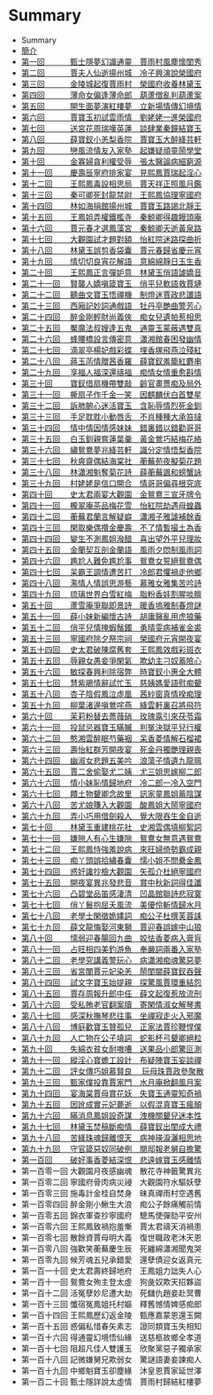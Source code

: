 # Summary

* Summary
* [簡介](README.md)
* [第一回　　　 甄士隱夢幻識通靈　賈雨村風塵懷閨秀](/chapter001.md)
* [第二回　　　 賈夫人仙逝揚州城　冷子興演說榮國府](/chapter002.md)
* [第三回　　　 金陵城起復賈雨村　榮國府收養林黛玉](/chapter003.md)
* [第四回　　　 薄命女偏逢薄命郎　葫蘆僧亂判葫蘆案](/chapter004.md)
* [第五回　　　 開生面夢演紅樓夢　立新場情傳幻境情](/chapter005.md)
* [第六回　　　 賈寶玉初試雲雨情　劉姥姥一進榮國府](/chapter006.md)
* [第七回　　　 送宮花周瑞嘆英蓮　談肆業秦鐘結寶玉](/chapter007.md)
* [第八回　　　 薛寶釵小恙梨香院　賈寶玉大醉絳芸軒](/chapter008.md)
* [第九回　　　 戀風流情友入家塾　起嫌疑頑童鬧學堂](/chapter009.md)
* [第十回　　　 金寡婦貪利權受辱　張太醫論病細窮源](/chapter010.md)
* [第十一回　　 慶壽辰寧府排家宴　見熙鳳賈瑞起淫心](/chapter011.md)
* [第十二回　　 王熙鳳毒設相思局　賈天祥正照風月鑑](/chapter012.md)
* [第十三回　　 秦可卿死封龍禁尉　王熙鳳協理寧國府](/chapter013.md)
* [第十四回　　 林如海捐館揚州城　賈寶玉路謁北靜王](/chapter014.md)
* [第十五回　　 王鳳姐弄權鐵檻寺　秦鯨卿得趣饅頭庵](/chapter015.md)
* [第十六回　　 賈元春才選鳳藻宮　秦鯨卿夭逝黃泉路](/chapter016.md)
* [第十七回　　 大觀園試才題對額　怡紅院迷路探曲折](/chapter017.md)
* [第十八回　　 林黛玉誤剪香袋囊　賈元春歸省慶元宵](/chapter018.md)
* [第十九回　　 情切切良宵花解語　意綿綿靜日玉生香](/chapter019.md)
* [第二十回　　 王熙鳳正言彈妒意　林黛玉俏語謔嬌音](/chapter020.md)
* [第二十一回　 賢襲人嬌嗔箴寶玉　俏平兒軟語救賈璉](/chapter021.md)
* [第二十二回　 聽曲文寶玉悟禪機　制燈迷賈政悲讖語](/chapter022.md)
* [第二十三回　 西廂記妙詞通戲語　牡丹亭艷曲警芳心](/chapter023.md)
* [第二十四回　 醉金剛輕財尚義俠　痴女兒遺帕惹相思](/chapter024.md)
* [第二十五回　 魘魔法叔嫂逢五鬼　通靈玉蒙蔽遇雙真](/chapter025.md)
* [第二十六回　 蜂腰橋設言傳密意　瀟湘館春困發幽情](/chapter026.md)
* [第二十七回　 滴翠亭楊妃戲彩蝶　埋香塚飛燕泣殘紅](/chapter027.md)
* [第二十八回　 蔣玉菡情贈茜香羅　薛寶釵羞籠紅麝串](/chapter028.md)
* [第二十九回　 享福人福深還禱福　痴情女情重愈斟情](/chapter029.md)
* [第三十回　　 寶釵借扇機帶雙敲　齡官畫薔痴及局外](/chapter030.md)
* [第三十一回　 撕扇子作千金一笑　因麒麟伏白首雙星](/chapter031.md)
* [第三十二回　 訴肺腑心迷活寶玉　含恥辱情烈死金釧](/chapter032.md)
* [第三十三回　 手足耽耽小動唇舌　不肖種種大承笞撻](/chapter033.md)
* [第三十四回　 情中情因情感妹妹　錯裏錯以錯勸哥哥](/chapter034.md)
* [第三十五回　 白玉釧親嘗蓮葉羹　黃金鶯巧結梅花絡](/chapter035.md)
* [第三十六回　 繡鴛鴦夢兆絳芸軒　識分定情悟梨香院](/chapter036.md)
* [第三十七回　 秋爽齋偶結海棠社　蘅蕪苑夜擬菊花題](/chapter037.md)
* [第三十八回　 林瀟湘魁奪菊花詩　薛蘅蕪諷和螃蟹詠](/chapter038.md)
* [第三十九回　 村姥姥是信口開合　情哥哥偏尋根究底](/chapter039.md)
* [第四十回　　 史太君兩宴大觀園　金鴛鴦三宣牙牌令](/chapter040.md)
* [第四十一回　 櫳翠庵茶品梅花雪　怡紅院劫遇母蝗蟲](/chapter041.md)
* [第四十二回　 蘅蕪君蘭言解疑癖　瀟湘子雅謔補餘香](/chapter042.md)
* [第四十三回　 閑取樂偶攢金慶壽　不了情暫撮土為香](/chapter043.md)
* [第四十四回　 變生不測鳳姐潑醋　喜出望外平兒理妝](/chapter044.md)
* [第四十五回　 金蘭契互剖金蘭語　風雨夕悶制風雨詞](/chapter045.md)
* [第四十六回　 尷尬人難免尷尬事　鴛鴦女誓絕鴛鴦偶](/chapter046.md)
* [第四十七回　 呆霸王調情遭苦打　冷郎君懼禍走他鄉](/chapter047.md)
* [第四十八回　 濫情人情誤思游藝　慕雅女雅集苦吟詩](/chapter048.md)
* [第四十九回　 琉璃世界白雪紅梅　脂粉香娃割腥啖膻](/chapter049.md)
* [第五十回　　 蘆雪庵爭聯即景詩　暖香塢雅制春燈謎](/chapter050.md)
* [第五十一回　 薛小妹新編懷古詩　胡庸醫亂用虎狼藥](/chapter051.md)
* [第五十二回　 俏平兒情掩蝦鬚鐲　勇晴雯病補雀金裘](/chapter052.md)
* [第五十三回　 寧國府除夕祭宗祠　榮國府元宵開夜宴](/chapter053.md)
* [第五十四回　 史太君破陳腐舊套　王熙鳳效戲彩斑衣](/chapter054.md)
* [第五十五回　 辱親女愚妾爭閑氣　欺幼主刁奴蓄險心](/chapter055.md)
* [第五十六回　 敏探春興利除宿弊　時寶釵小惠全大體](/chapter056.md)
* [第五十七回　 慧紫鵑情辭試忙玉　慈姨媽愛語慰痴顰](/chapter057.md)
* [第五十八回　 杏子陰假鳳泣虛凰　茜紗窗真情揆痴理](/chapter058.md)
* [第五十九回　 柳葉渚邊嗔鶯咤燕　絳雲軒裏召將飛符](/chapter059.md)
* [第六十回　　 茉莉粉替去薔薇硝　玫瑰露引來茯苓霜](/chapter060.md)
* [第六十一回　 投鼠忌器寶玉瞞贓　判冤決獄平兒行權](/chapter061.md)
* [第六十二回　 憨湘雲醉眠芍藥裀　呆香菱情解石榴裙](/chapter062.md)
* [第六十三回　 壽怡紅群芳開夜宴　死金丹獨艷理親喪](/chapter063.md)
* [第六十四回　 幽淑女悲題五美吟　浪蕩子情遺九龍珮](/chapter064.md)
* [第六十五回　 賈二舍偷娶尤二姨　尤三姐思嫁柳二郎](/chapter065.md)
* [第六十六回　 情小妹恥情歸地府　冷二郎一冷入空門](/chapter066.md)
* [第六十七回　 饋土物顰卿念故里　訊家童鳳姐蓄陰謀](/chapter067.md)
* [第六十八回　 苦尤娘賺入大觀園　酸鳳姐大鬧寧國府](/chapter068.md)
* [第六十九回　 弄小巧用借劍殺人　覺大限吞生金自逝](/chapter069.md)
* [第七十回　　 林黛玉重建桃花社　史湘雲偶填柳絮詞](/chapter070.md)
* [第七十一回　 嫌隙人有心生嫌隙　鴛鴦女無意遇鴛鴦](/chapter071.md)
* [第七十二回　 王熙鳳恃強羞說病　來旺婦倚勢霸成親](/chapter072.md)
* [第七十三回　 痴丫頭誤拾繡春囊　懦小姐不問纍金鳳](/chapter073.md)
* [第七十四回　 惑奸讒抄檢大觀園　矢孤介杜絕寧國府](/chapter074.md)
* [第七十五回　 開夜宴異兆發悲音　賞中秋新詞得佳讖](/chapter075.md)
* [第七十六回　 凸碧堂品笛感淒清　凹晶館聯詩悲寂寞](/chapter076.md)
* [第七十七回　 俏丫鬟抱屈夭風流　美優伶斬情歸水月](/chapter077.md)
* [第七十八回　 老學士閑徵姽嫿詞　痴公子杜撰芙蓉誄](/chapter078.md)
* [第七十九回　 薛文龍悔娶河東獅　賈迎春誤嫁中山狼](/chapter079.md)
* [第八十回　　 懦弱迎春腸回九曲　姣怯香菱病入膏肓](/chapter080.md)
* [第八十一回　 占旺相四美釣游魚　奉嚴詞兩番入家塾](/chapter081.md)
* [第八十二回　 老學究講義警玩心　病瀟湘痴魂驚惡夢](/chapter082.md)
* [第八十三回　 省宮闈賈元妃染恙　鬧閨閫薛寶釵吞聲](/chapter083.md)
* [第八十四回　 試文字寶玉始提親　探驚風賈環重結怨](/chapter084.md)
* [第八十五回　 賈存周報升郎中任　薛文起復惹放流刑](/chapter085.md)
* [第八十六回　 受私賄老官翻案牘　寄閑情淑女解琴書](/chapter086.md)
* [第八十七回　 感深秋撫琴悲往事　坐禪寂走火入邪魔](/chapter087.md)
* [第八十八回　 博庭歡寶玉贊孤兒　正家法賈珍鞭悍僕](/chapter088.md)
* [第八十九回　 人亡物在公子填詞　蛇影杯弓顰卿絕粒](/chapter089.md)
* [第九十回　　 失綿衣貧女耐嗷嘈　送果品小郎驚叵測](/chapter090.md)
* [第九十一回　 縱淫心寶蟾工設計　布疑陣寶玉妄談禪](/chapter091.md)
* [第九十二回　 評女傳巧姐慕賢良 　玩母珠賈政參聚散](/chapter092.md)
* [第九十三回　 甄家僕投靠賈家門　水月庵掀翻風月案](/chapter093.md)
* [第九十四回　 宴海棠賈母賞花妖　失寶玉通靈知奇禍](/chapter094.md)
* [第九十五回　 因訛成實元妃薨逝　以假混真寶玉瘋顛](/chapter095.md)
* [第九十六回　 瞞消息鳳姐設奇謀　洩機關顰兒迷本性](/chapter096.md)
* [第九十七回　 林黛玉焚稿斷痴情　薛寶釵出閨成大禮](/chapter097.md)
* [第九十八回　 苦絳珠魂歸離恨天　病神瑛淚灑相思地](/chapter098.md)
* [第九十九回　 守官箴惡奴同破例　閱邸報老舅自擔驚](/chapter099.md)
* [第一百回　　 破好事香菱結深恨　悲遠嫁寶玉感離情](/chapter100.md)
* 第一百零一回 大觀園月夜感幽魂　散花寺神籤驚異兆
* 第一百零二回 寧國府骨肉病災祲　大觀園符水驅妖孽
* 第一百零三回 施毒計金桂自焚身　昧真禪雨村空遇舊
* 第一百零四回 醉金剛小鰍生大浪　痴公子餘痛觸前情
* 第一百零五回 錦衣軍查抄寧國府　驄馬使彈劾平安州
* 第一百零六回 王熙鳳致禍抱羞慚　賈太君禱天消禍患
* 第一百零七回 散餘資賈母明大義　復世職政老沐天恩
* 第一百零八回 強歡笑蘅蕪慶生辰　死纏綿瀟湘聞鬼哭
* 第一百零九回 候芳魂五兒承錯愛　還孽債迎女返真元
* 第一百一十回 史太君壽終歸地府　王鳳姐力詘失人心
* 第一百十一回 鴛鴦女殉主登太虛　狗彘奴欺天招夥盜
* 第一百十二回 活冤孽妙尼遭大劫　死讎仇趙妾赴冥曹
* 第一百十三回 懺宿冤鳳姐托村嫗　釋舊憾情婢感痴郎
* 第一百十四回 王熙鳳歷幻返金陵　甄應嘉蒙恩還玉闕
* 第一百十五回 惑偏私惜春矢素志　證同類寶玉失相知
* 第一百十六回 得通靈幻境悟仙緣　送慈柩故鄉全孝道
* 第一百十七回 阻超凡佳人雙護玉　欣聚黨惡子獨承家
* 第一百十八回 記微嫌舅兄欺弱女　驚謎語妻妾諫痴人
* 第一百十九回 中鄉魁寶玉卻塵緣　沐皇恩賈家延世澤
* 第一百二十回 甄士隱詳說太虛情　賈雨村歸結紅樓夢



